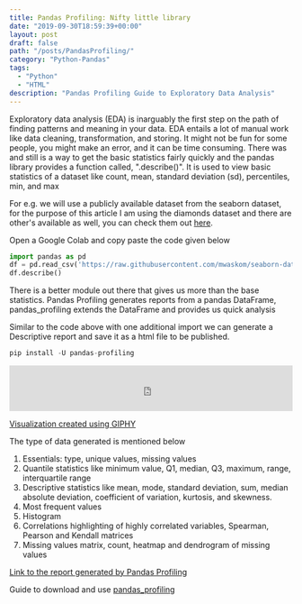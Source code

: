```yaml
---
title: Pandas Profiling: Nifty little library
date: "2019-09-30T18:59:39+00:00"
layout: post
draft: false
path: "/posts/PandasProfiling/"
category: "Python-Pandas"
tags:
  - "Python"
  - "HTML"
description: "Pandas Profiling Guide to Exploratory Data Analysis"
---
```


Exploratory data analysis (EDA) is inarguably the first step on the path of finding patterns and meaning in your data. EDA entails a lot of manual work like data cleaning, transformation, and storing. It might not be fun for some people, you might make an error, and it can be time consuming. There was and still is a way to get the basic statistics fairly quickly and the pandas library provides a function called, ".describe()"</strong>. It is used to view basic statistics of a dataset like count, mean, standard deviation (sd), percentiles, min, and max

For e.g. we will use a publicly available dataset from the seaborn dataset, for the purpose of this article I am using the diamonds dataset and there are other's available as well, you can check them out [here](https://github.com/mwaskom/seaborn-data).

Open a Google Colab and copy paste the code given below

```python
import pandas as pd
df = pd.read_csv('https://raw.githubusercontent.com/mwaskom/seaborn-data/master/diamonds.csv')
df.describe()
```

There is a better module out there that gives us more than the base statistics. Pandas Profiling generates reports from a pandas DataFrame, pandas_profiling extends the DataFrame and provides us quick analysis

Similar to the code above with one additional import we can generate a Descriptive report and save it as a html file to be published.

```python
pip install -U pandas-profiling
```

<div style="width:100%;height:0;padding-bottom:16%;position:relative;"><iframe src="https://giphy.com/embed/jpPSSPeqHkpDauBaT4" width="100%" height="100%" style="position:absolute" frameBorder="0" class="giphy-embed" allowFullScreen></iframe></div><p><a href="https://giphy.com/gifs/jpPSSPeqHkpDauBaT4">Visualization created using GIPHY</a></p>


The type of data generated is mentioned below

1. Essentials: type, unique values, missing values
2. Quantile statistics like minimum value, Q1, median, Q3, maximum, range, interquartile range
3. Descriptive statistics like mean, mode, standard deviation, sum, median absolute deviation, coefficient of variation, kurtosis, and skewness.
4. Most frequent values
5. Histogram
6. Correlations highlighting of highly correlated variables, Spearman, Pearson and Kendall matrices
7. Missing values matrix, count, heatmap and dendrogram of missing values

[Link to the report generated by Pandas Profiling](https://pandasprofiling.netlify.com)

Guide to download and use [pandas_profiling](https://pandas-profiling.github.io/pandas-profiling/docs/)
